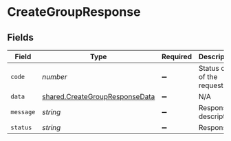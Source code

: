 # CreateGroupResponse


## Fields

| Field                                                                                   | Type                                                                                    | Required                                                                                | Description                                                                             |
| --------------------------------------------------------------------------------------- | --------------------------------------------------------------------------------------- | --------------------------------------------------------------------------------------- | --------------------------------------------------------------------------------------- |
| `code`                                                                                  | *number*                                                                                | :heavy_minus_sign:                                                                      | Status code of the request.                                                             |
| `data`                                                                                  | [shared.CreateGroupResponseData](../../../sdk/models/shared/creategroupresponsedata.md) | :heavy_minus_sign:                                                                      | N/A                                                                                     |
| `message`                                                                               | *string*                                                                                | :heavy_minus_sign:                                                                      | Response description.                                                                   |
| `status`                                                                                | *string*                                                                                | :heavy_minus_sign:                                                                      | Response                                                                                |